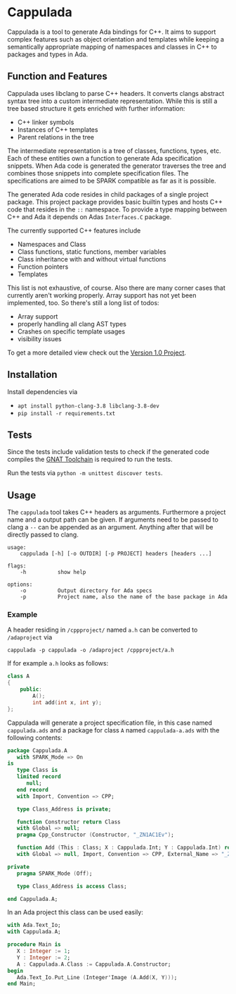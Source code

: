 # Cappulada

Cappulada is a tool to generate Ada bindings for C++. It aims to support complex features such as object orientation and templates while keeping a semantically appropriate mapping of namespaces and classes in C++ to packages and types in Ada.

## Function and Features

Cappulada uses libclang to parse C++ headers. It converts clangs abstract syntax tree into a custom intermediate representation. While this is still a tree based structure it gets enriched with further information:

- C++ linker symbols
- Instances of C++ templates
- Parent relations in the tree

The intermediate representation is a tree of classes, functions, types, etc. Each of these entities own a function to generate Ada specification snippets. When Ada code is generated the generator traverses the tree and combines those snippets into complete specification files. The specifications are aimed to be SPARK compatible as far as it is possible.

The generated Ada code resides in child packages of a single project package. This project package provides basic builtin types and hosts C++ code that resides in the `::` namespace. To provide a type mapping between C++ and Ada it depends on Adas `Interfaces.C` package.

The currently supported C++ features include

- Namespaces and Class
- Class functions, static functions, member variables
- Class inheritance with and without virtual functions
- Function pointers
- Templates

This list is not exhaustive, of course. Also there are many corner cases that currently aren't working properly. Array support has not yet been implemented, too. So there's still a long list of todos:

- Array support
- properly handling all clang AST types
- Crashes on specific template usages
- visibility issues

To get a more detailed view check out the [Version 1.0 Project](https://github.com/Componolit/Cappulada/projects/1).

## Installation

Install dependencies via

- `apt install python-clang-3.8 libclang-3.8-dev`
- `pip install -r requirements.txt`



## Tests

Since the tests include validation tests to check if the generated code compiles the [GNAT Toolchain](https://www.adacore.com/download/) is required to run the tests.

Run the tests via `python -m unittest discover tests`.



## Usage

The `cappulada` tool takes C++ headers as arguments. Furthermore a project name and a output path can be given. If arguments need to be passed to clang a `--` can be appended as an argument. Anything after that will be directly passed to clang.

```
usage:
	cappulada [-h] [-o OUTDIR] [-p PROJECT] headers [headers ...]

flags:
	-h			show help

options:
	-o			Output directory for Ada specs
	-p			Project name, also the name of the base package in Ada
```

### Example

A header residing in `/cppproject/` named `a.h` can be converted to `/adaproject` via

```
cappulada -p cappulada -o /adaproject /cppproject/a.h
```

If for example `a.h` looks as follows:

```C++
class A
{
    public:
        A();
        int add(int x, int y);
};
```

Cappulada will generate a project specification file, in this case named `cappulada.ads` and a package for class `A` named `cappulada-a.ads` with the following contents:

```Ada
package Cappulada.A
   with SPARK_Mode => On
is
   type Class is
   limited record
      null;
   end record
   with Import, Convention => CPP;

   type Class_Address is private;

   function Constructor return Class
   with Global => null;
   pragma Cpp_Constructor (Constructor, "_ZN1AC1Ev");

   function Add (This : Class; X : Cappulada.Int; Y : Cappulada.Int) return Cappulada.Int
   with Global => null, Import, Convention => CPP, External_Name => "_ZN1A3addEii";

private
   pragma SPARK_Mode (Off);

   type Class_Address is access Class;

end Cappulada.A;
```

In an Ada project this class can be used easily:

```Ada
with Ada.Text_Io;
with Cappulada.A;

procedure Main is
   X : Integer := 1;
   Y : Integer := 2;
   A : Cappulada.A.Class := Cappulada.A.Constructor;
begin
   Ada.Text_Io.Put_Line (Integer'Image (A.Add(X, Y)));
end Main;
```



